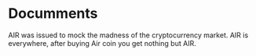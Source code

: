 # Documments
AIR was issued to mock the madness of the cryptocurrency market. AIR is everywhere, after buying Air coin you get nothing but AIR. 
